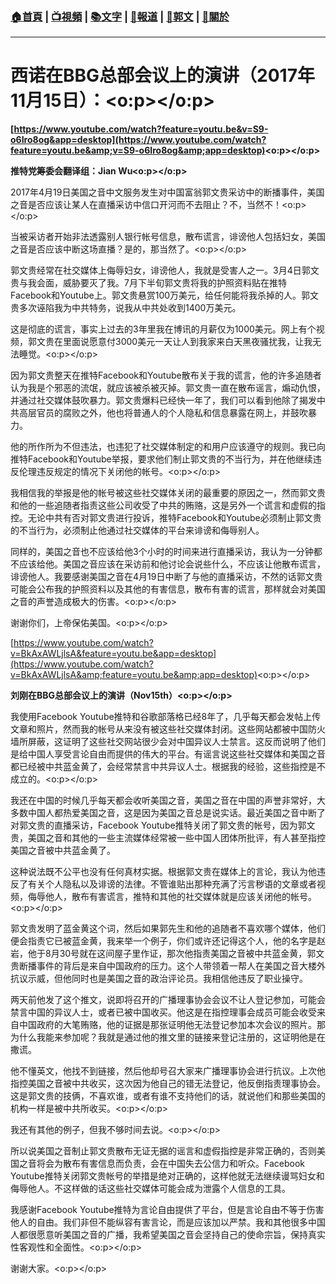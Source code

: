 ###  [:house:首頁](https://github.com/ourhimalayas/home) | [:tv:視頻](https://github.com/ourhimalayas/videos) | [:books:文字](https://github.com/ourhimalayas/txt) | [:newspaper:報道](https://github.com/ourhimalayas/news) | [:eagle:郭文](https://github.com/ourhimalayas/guomedia) | [:pray:關於](https://github.com/ourhimalayas/home/tree/master/about)
---
# **西诺在BBG****总部会议上的演讲（2017****年11****月15****日）：<o:p></o:p>**



**[https://www.youtube.com/watch?feature=youtu.be&v=S9-o6Iro8og&app=desktop](https://www.youtube.com/watch?feature=youtu.be&amp;v=S9-o6Iro8og&amp;app=desktop)<o:p></o:p>**



**推特党筹委会翻译组：Jian Wu<o:p></o:p>**



2017年4月19日美国之音中文服务发生对中国富翁郭文贵采访中的断播事件，美国之音是否应该让某人在直播采访中信口开河而不去阻止？不，当然不！<o:p></o:p>



当被采访者开始非法透露别人银行帐号信息，散布谎言，诽谤他人包括妇女，美国之音是否应该中断这场直播？是的，那当然了。<o:p></o:p>



郭文贵经常在社交媒体上侮辱妇女，诽谤他人，我就是受害人之一。3月4日郭文贵与我会面，威胁要灭了我。7月下半旬郭文贵将我的护照资料贴在推特Facebook和Youtube上。郭文贵悬赏100万美元，给任何能将我杀掉的人。郭文贵多次诬陷我为中共特务，说我从中共处收到1400万美元。

这是彻底的谎言，事实上过去的3年里我在博讯的月薪仅为1000美元。网上有个视频，郭文贵在里面说愿意付3000美元一天让人到我家来白天黑夜骚扰我，让我无法睡觉。<o:p></o:p>



因为郭文贵整天在推特Facebook和Youtube散布关于我的谎言，他的许多追随者认为我是个邪恶的流氓，就应该被杀被灭掉。郭文贵一直在散布谣言，煽动仇恨，并通过社交媒体鼓吹暴力。郭文贵爆料已经快一年了，我们可以看到他除了揭发中共高层官员的腐败之外，他也将普通人的个人隐私和信息暴露在网上，并鼓吹暴力。



他的所作所为不但违法，也违犯了社交媒体制定的和用户应该遵守的规则。我已向推特Facebook和Youtube举报，要求他们制止郭文贵的不当行为，并在他继续违反伦理违反规定的情况下关闭他的帐号。<o:p></o:p>



我相信我的举报是他的帐号被这些社交媒体关闭的最重要的原因之一，然而郭文贵和他的一些追随者指责这些公司收受了中共的贿赂，这是另外一个谎言和虚假的指控。无论中共有否对郭文贵进行投诉，推特Facebook和Youtube必须制止郭文贵的不当行为，必须制止他通过社交媒体的平台来诽谤和侮辱别人。



同样的，美国之音也不应该给他3个小时的时间来进行直播采访，我认为一分钟都不应该给他。美国之音应该在采访前和他讨论会说些什么，不应该让他散布谎言，诽谤他人。我要感谢美国之音在4月19日中断了与他的直播采访，不然的话郭文贵可能会公布我的护照资料以及其他的有害信息，散布有害的谎言，那样就会对美国之音的声誉造成极大的伤害。<o:p></o:p>

谢谢你们，上帝保佑美国。<o:p></o:p>



[https://www.youtube.com/watch?v=BkAxAWLjlsA&feature=youtu.be&app=desktop](https://www.youtube.com/watch?v=BkAxAWLjlsA&amp;feature=youtu.be&amp;app=desktop)<o:p></o:p>



**刘刚在BBG****总部会议上的演讲（Nov15th****）<o:p></o:p>**



我使用Facebook Youtube推特和谷歌部落格已经8年了，几乎每天都会发帖上传文章和照片，然而我的帐号从来没有被这些社交媒体封闭。这些网站都被中国防火墙所屏蔽，这证明了这些社交网站很少会对中国异议人士禁言。这反而说明了他们是给中国人享受言论自由而提供的伟大的平台。有谣言说这些社交媒体和美国之音都已经被中共蓝金黄了，会经常禁言中共异议人士。根据我的经验，这些指控是不成立的。<o:p></o:p>



我还在中国的时候几乎每天都会收听美国之音，美国之音在中国的声誉非常好，大多数中国人都热爱美国之音，这是因为美国之音总是说实话。最近美国之音中断了对郭文贵的直播采访，Facebook Youtube推特关闭了郭文贵的帐号，因为郭文贵，美国之音和其他的一些主流媒体经常被一些中国人团体所批评，有人甚至指控美国之音被中共蓝金黄了。



这种说法既不公平也没有任何真材实据。根据郭文贵在媒体上的言论，我认为他违反了有关个人隐私以及诽谤的法律。不管谁贴出那种充满了污言秽语的文章或者视频，侮辱他人，散布有害谎言，推特和其他的社交媒体就是应该关闭他的帐号。<o:p></o:p>



郭文贵发明了蓝金黄这个词，然后如果郭先生和他的追随者不喜欢哪个媒体，他们便会指责它已被蓝金黄，我来举一个例子，你们或许还记得这个人，他的名字是赵岩，他于8月30号就在这间屋子里作证，那次他指责美国之音被中共蓝金黄，郭文贵断播事件的背后是来自中国政府的压力。这个人带领着一帮人在美国之音大楼外抗议示威，但他同时也是美国之音的政治评论员。我相信他违反了职业操守。



两天前他发了这个推文，说即将召开的广播理事协会会议不让人登记参加，可能会禁言中国的异议人士，或者已被中国收买。他这是在指控理事会成员可能会收受来自中国政府的大笔贿赂，他的证据是那张证明他无法登记参加本次会议的照片。那为什么我能来参加呢？我就是通过他的推文里的链接来登记注册的，这证明他是在撒谎。



他不懂英文，他找不到链接，然后他却号召大家来广播理事协会进行抗议。上次他指控美国之音被中共收买，这次因为他自己的错无法登记，他反倒指责理事协会。这是郭文贵的技俩，不喜欢谁，或者有谁不支持他们的话，就说他们和那些美国的机构一样是被中共所收买。<o:p></o:p>



我还有其他的例子，但我不够时间去说。<o:p></o:p>



所以说美国之音制止郭文贵散布无证无据的谣言和虚假指控是非常正确的，否则美国之音将会为散布有害信息而负责，会在中国失去公信力和听众。Facebook Youtube推特关闭郭文贵帐号的举措是绝对正确的，这样他就无法继续谩骂妇女和侮辱他人。不这样做的话这些社交媒体可能会成为泄露个人信息的工具。



我感谢Facebook Youtube推特为言论自由提供了平台，但是言论自由不等于伤害他人的自由。我们非但不能纵容有害言论，而是应该加以严禁。我和其他很多中国人都很愿意听美国之音的广播，我希望美国之音会坚持自己的使命宗旨，保持真实性客观性和全面性。<o:p></o:p>

谢谢大家。<o:p></o:p>



<u></u><sub></sub><sup></sup><strike></strike>